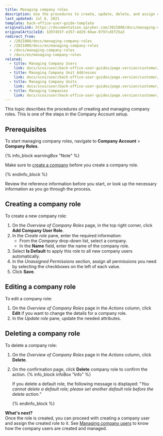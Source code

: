 ```yaml
---
title: Managing company roles
description: Use the procedures to create, update, delete, and assign company roles in the Back Office.
last_updated: Jul 6, 2021
template: back-office-user-guide-template
originalLink: https://documentation.spryker.com/2021080/docs/managing-company-roles
originalArticleId: 3297455f-e357-4d29-94ae-0797c45f25a3
redirect_from:
  - /2021080/docs/managing-company-roles
  - /2021080/docs/en/managing-company-roles
  - /docs/managing-company-roles
  - /docs/en/managing-company-roles
related:
  - title: Managing Company Users
    link: docs/scos/user/back-office-user-guides/page.version/customer/company-account/managing-company-users.html
  - title: Managing Company Unit Addresses
    link: docs/scos/user/back-office-user-guides/page.version/customer/company-account/managing-company-unit-addresses.html
  - title: Managing Company Units
    link: docs/scos/user/back-office-user-guides/page.version/customer/company-account/managing-company-units.html
  - title: Managing Companies
    link: docs/scos/user/back-office-user-guides/page.version/customer/company-account/managing-companies.html
---
```


This topic describes the procedures of creating and managing company roles. This is one of the steps in the Company Account setup.

## Prerequisites

To start managing company roles, navigate to  **Company Account** > **Company Roles**.

{% info_block warningBox "Note" %}

Make sure to [create a company](/docs/scos/user/back-office-user-guides/{{page.version}}/customer/company-account/managing-companies.html#creating-companies) before you create a company role.

{% endinfo_block %}

Review the reference information before you start, or look up the necessary information as you go through the process.

## Creating a company role

To create a new company role:
1. On the *Overview of Company Roles* page, in the top right corner, click **Add Company User Role**.
2. In the *Create role* pane, enter the required information:
     * From the *Company* drop-down list, select a company.
     * In the **Name** field, enter the name of the company role.
3. Select **Is Default** to apply this role to all new company users automatically.
4. In the *Unassigned Permissions* section, assign all permissions you need by selecting the checkboxes on the left of each value.
5. Click **Save**.

## Editing a company role

To edit a company role:
1. On the *Overview of Company Roles* page in the *Actions* column, click **Edit**  if you want to change the details for a company role.
2. In the *Update role* pane, update the needed attributes.

## Deleting a company role

To delete a company role:
1. On the *Overview of Company Roles* page in the _Actions_ column, click **Delete**.
2. On the confirmation page, click **Delete** company role to confirm the action.
   {% info_block infoBox "Info" %}

   If you delete a default role, the following message is displayed: "*You cannot delete a default role; please set another default role before the delete action.*"

   {% endinfo_block %}

**What's next?**
<br>Once the role is created, you can proceed with creating a company user and assign the created role to it.
See [Managing company users](/docs/scos/user/back-office-user-guides/{{page.version}}/customer/company-account/managing-company-users.html) to know how the company users are created and managed.
